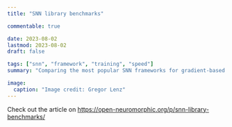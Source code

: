 ```yaml
---
title: "SNN library benchmarks"

commentable: true

date: 2023-08-02
lastmod: 2023-08-02
draft: false

tags: ["snn", "framework", "training", "speed"]
summary: "Comparing the most popular SNN frameworks for gradient-based optimization on top of PyTorch."

image:
  caption: "Image credit: Gregor Lenz"
---
```


Check out the article on https://open-neuromorphic.org/p/snn-library-benchmarks/